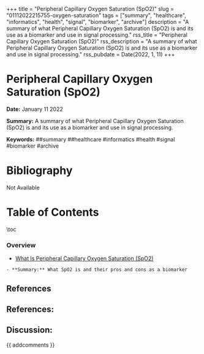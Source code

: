 +++
title = "Peripheral Capillary Oxygen Saturation (SpO2)"
slug = "01112022215755-oxygen-saturation"
tags = ["summary", "healthcare", "informatics", "health", "signal", "biomarker", "archive"]
description = "A summary of what Peripheral Capillary Oxygen Saturation (SpO2) is and its use as a biomarker and use in signal processing."
rss_title = "Peripheral Capillary Oxygen Saturation (SpO2)"
rss_description = "A summary of what Peripheral Capillary Oxygen Saturation (SpO2) is and its use as a biomarker and use in signal processing."
rss_pubdate = Date(2022, 1, 11)
+++



Peripheral Capillary Oxygen Saturation (SpO2)
=========

**Date:** January 11 2022

**Summary:** A summary of what Peripheral Capillary Oxygen Saturation (SpO2) is and its use as a biomarker and use in signal processing.

**Keywords:** ##summary ##healthcare #informatics #health #signal #biomarker #archive

Bibliography
==========

Not Available

Table of Contents
=========

\toc

### Overview

  * [What Is Peripheral Capillary Oxygen Saturation (SpO2)](/01112022220843-spo2-explained.md)

```
- **Summary:** What SpO2 is and their pros and cons as a biomarker
```

## References

## References:
## Discussion: 

{{ addcomments }}
